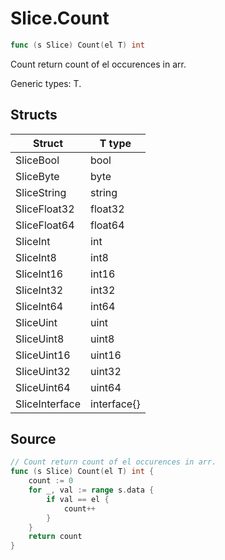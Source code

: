 # Slice.Count

```go
func (s Slice) Count(el T) int
```

Count return count of el occurences in arr.

Generic types: T.

## Structs

| Struct | T type |
| ------ | ------ |
| SliceBool | bool |
| SliceByte | byte |
| SliceString | string |
| SliceFloat32 | float32 |
| SliceFloat64 | float64 |
| SliceInt | int |
| SliceInt8 | int8 |
| SliceInt16 | int16 |
| SliceInt32 | int32 |
| SliceInt64 | int64 |
| SliceUint | uint |
| SliceUint8 | uint8 |
| SliceUint16 | uint16 |
| SliceUint32 | uint32 |
| SliceUint64 | uint64 |
| SliceInterface | interface{} |

## Source

```go
// Count return count of el occurences in arr.
func (s Slice) Count(el T) int {
	count := 0
	for _, val := range s.data {
		if val == el {
			count++
		}
	}
	return count
}
```

